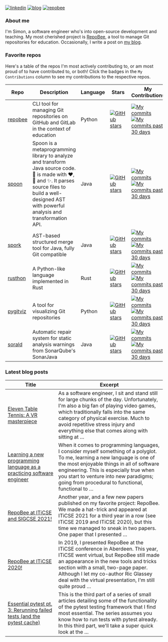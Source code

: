 
[![linkedin](https://img.shields.io/badge/-linkedin-blue?style=for-the-badge)](https://www.linkedin.com/in/simon-lars%C3%A9n-b665b3102/)
[![blog](https://img.shields.io/badge/-blog-lightgrey?style=for-the-badge)](https://slar.se)
[![repobee](https://img.shields.io/badge/-repobee-blue?style=for-the-badge)](https://repobee.org)

### About me
I'm Simon, a software engineer who's into open-source development and teaching.
My most cherished project is [RepoBee](https://repobee.org), a tool to manage
Git repositories for education. Occasionally, I write a post on [my
blog](https://slar.se).

### Favorite repos
Here's a table of the repos I'm most actively contributing to, or am most proud
of to have contributed to, or both! Click the badges in the `My Contributions`
column to see my contributions to the respective repos.

| Repo                                           | Description                                                                                                                                                                                                                            | Language   | Stars                                                                                                             | My Contributions                                                                                                                                                                                                                                                                                    |
|------------------------------------------------|----------------------------------------------------------------------------------------------------------------------------------------------------------------------------------------------------------------------------------------|------------|-------------------------------------------------------------------------------------------------------------------|-----------------------------------------------------------------------------------------------------------------------------------------------------------------------------------------------------------------------------------------------------------------------------------------------------|
| [repobee](https://github.com/repobee/repobee)  | CLI tool for managing Git repositories on GitHub and GitLab in the context of education                                                                                                                                                | Python     | [![GitHub stars](https://img.shields.io/badge/%E2%AD%90-46-blue)](https://github.com/repobee/repobee/stargazers)  | [![My commits](https://img.shields.io/badge/%23commits-755-blue)](https://github.com/repobee/repobee/commits?author=slarse) [![My commits past 30 days](https://img.shields.io/badge/%23commits%20(30%20days)-0-blue)](https://github.com/repobee/repobee/commits?author=slarse&since=2022-05-22)   |
| [spoon](https://github.com/INRIA/spoon)        | Spoon is a metaprogramming library to analyze and transform Java source code. :spoon: is made with :heart:, :beers: and :sparkles:. It parses source files to build a well-designed AST with powerful analysis and transformation API. | Java       | [![GitHub stars](https://img.shields.io/badge/%E2%AD%90-1342-blue)](https://github.com/inria/spoon/stargazers)    | [![My commits](https://img.shields.io/badge/%23commits-96-blue)](https://github.com/inria/spoon/commits?author=slarse) [![My commits past 30 days](https://img.shields.io/badge/%23commits%20(30%20days)-0-blue)](https://github.com/inria/spoon/commits?author=slarse&since=2022-05-22)            |
| [spork](https://github.com/KTH/spork)          | AST-based structured merge tool for Java, fully Git compatible                                                                                                                                                                         | Java       | [![GitHub stars](https://img.shields.io/badge/%E2%AD%90-30-blue)](https://github.com/KTH/spork/stargazers)        | [![My commits](https://img.shields.io/badge/%23commits-307-blue)](https://github.com/KTH/spork/commits?author=slarse) [![My commits past 30 days](https://img.shields.io/badge/%23commits%20(30%20days)-0-blue)](https://github.com/KTH/spork/commits?author=slarse&since=2022-05-22)               |
| [rusthon](https://github.com/slarse/rusthon)   | A Python-like language implemented in Rust                                                                                                                                                                                             | Rust       | [![GitHub stars](https://img.shields.io/badge/%E2%AD%90-0-blue)](https://github.com/slarse/rusthon/stargazers)    | [![My commits](https://img.shields.io/badge/%23commits-20-blue)](https://github.com/slarse/rusthon/commits?author=slarse) [![My commits past 30 days](https://img.shields.io/badge/%23commits%20(30%20days)-20-blue)](https://github.com/slarse/rusthon/commits?author=slarse&since=2022-05-22)     |
| [pygitviz](https://github.com/slarse/pygitviz) | A tool for visualizing Git repositories                                                                                                                                                                                                | Python     | [![GitHub stars](https://img.shields.io/badge/%E2%AD%90-5-blue)](https://github.com/slarse/pygitviz/stargazers)   | [![My commits](https://img.shields.io/badge/%23commits-36-blue)](https://github.com/slarse/pygitviz/commits?author=slarse) [![My commits past 30 days](https://img.shields.io/badge/%23commits%20(30%20days)-0-blue)](https://github.com/slarse/pygitviz/commits?author=slarse&since=2022-05-22)    |
| [sorald](https://github.com/SpoonLabs/sorald)  | Automatic repair system for static analysis warnings from SonarQube's SonarJava                                                                                                                                                        | Java       | [![GitHub stars](https://img.shields.io/badge/%E2%AD%90-56-blue)](https://github.com/SpoonLabs/sorald/stargazers) | [![My commits](https://img.shields.io/badge/%23commits-216-blue)](https://github.com/SpoonLabs/sorald/commits?author=slarse) [![My commits past 30 days](https://img.shields.io/badge/%23commits%20(30%20days)-0-blue)](https://github.com/SpoonLabs/sorald/commits?author=slarse&since=2022-05-22) |

### Latest blog posts
| Title                                                                                                                             | Excerpt                                                                                                                                                                                                                                                                                                          |
|-----------------------------------------------------------------------------------------------------------------------------------|------------------------------------------------------------------------------------------------------------------------------------------------------------------------------------------------------------------------------------------------------------------------------------------------------------------|
| [Eleven Table Tennis: A VR masterpiece](https://slar.se/eleven-table-tennis-a-vr-masterpiece.html)                                | As a software engineer, I sit and stand still for large chunks of the day. Unfortunately, I'm also a big fan of playing video games, which traditionally falls into the same category of physical exercise. Much to avoid repetitive stress injury and everything else that comes along with sitting at …        |
| [Learning a new programming language as a practicing software engineer](https://slar.se/learning-a-new-programming-language.html) | When it comes to programming languages, I consider myself something of a polyglot. To me, learning a new language is one of the most enjoyable things in all of software engineering. This is especially true when you start to venture into new paradigms; going from procedural to functional, functional to … |
| [RepoBee at ITiCSE and SIGCSE 2021!](https://slar.se/repobee-at-iticse-and-sigcse-2021.html)                                      | Another year, and a few new papers published on my favorite project: RepoBee. We made a hat-trick and appeared at ITiCSE 2021 for a third year in a row (see ITiCSE 2019 and ITiCSE 2020), but this time we managed to sneak in two papers. One paper that I presented …                                         |
| [RepoBee at ITiCSE 2020!](https://slar.se/repobee-at-iticse-2020.html)                                                            | In 2019, I presented RepoBee at the ITiCSE conference in Aberdeen. This year, ITiCSE went virtual, but RepoBee still made an appearance in the new tools and tricks section with a small, two-page paper. Although I let my co-author Ric Glassey deal with the virtual presentation, I'm still quite proud …    |
| [Essential pytest pt. 3: Rerunning failed tests (and the pytest cache)](https://slar.se/essential-pytest-3.html)                  | This is the third part of a series of small articles detailing some of the functionality of the pytest testing framework that I find most essential. The series assumes you know how to run tests with pytest already. In this third part, we'll take a super quick look at the …                                |